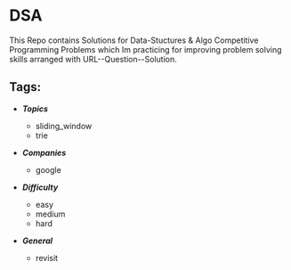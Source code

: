 # DSA

This Repo contains Solutions for Data-Stuctures & Algo Competitive Programming Problems which Im practicing for improving problem solving skills arranged with URL--Question--Solution.

Tags:
--
* ***Topics***
    * sliding_window
    * trie

* ***Companies***
    * google
    
* ***Difficulty***
    * easy
    * medium
    * hard
    
* ***General***
    * revisit


